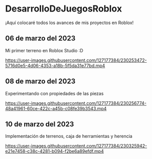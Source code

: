 # DesarrolloDeJuegosRoblox

¡Aquí colocaré todos los avances de mis proyectos en Roblox!

## 06 de marzo del 2023
Mi primer terreno en Roblox Studio :D

https://user-images.githubusercontent.com/127177384/230253472-5716d0e5-4d06-4353-a18b-5f5da31e77bd.mp4


## 08 de marzo del 2023
Experimentando con propiedades de las piezas

https://user-images.githubusercontent.com/127177384/230256774-48a41961-60ce-422c-a45b-c08fe39b3543.mp4

## 10 de marzo del 2023
Implementación de terrenos, caja de herramientas y herencia

https://user-images.githubusercontent.com/127177384/230325942-e21e7458-c38c-4281-b094-f2be6a89efdf.mp4
